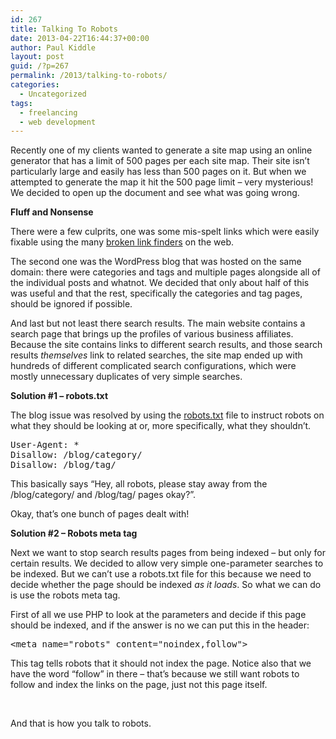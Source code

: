 ```yaml
---
id: 267
title: Talking To Robots
date: 2013-04-22T16:44:37+00:00
author: Paul Kiddle
layout: post
guid: /?p=267
permalink: /2013/talking-to-robots/
categories:
  - Uncategorized
tags:
  - freelancing
  - web development
---
```

Recently one of my clients wanted to generate a site map using an online generator that has a limit of 500 pages per each site map. Their site isn&#8217;t particularly large and easily has less than 500 pages on it. But when we attempted to generate the map it hit the 500 page limit &#8211; very mysterious! We decided to open up the document and see what was going wrong.

**Fluff and Nonsense**

There were a few culprits, one was some mis-spelt links which were easily fixable using the many [broken link finders](https://www.google.co.uk/search?q=broken+link+finder&aq=f&oq=broken+link+finder&aqs=chrome.0.57j60j61l2j0.2530j0&sourceid=chrome&ie=UTF-8) on the web.

The second one was the WordPress blog that was hosted on the same domain: there were categories and tags and multiple pages alongside all of the individual posts and whatnot. We decided that only about half of this was useful and that the rest, specifically the categories and tag pages, should be ignored if possible.

And last but not least there search results. The main website contains a search page that brings up the profiles of various business affiliates. Because the site contains links to different search results, and those search results _themselves_ link to related searches, the site map ended up with hundreds of different complicated search configurations, which were mostly unnecessary duplicates of very simple searches.

**Solution #1 &#8211; robots.txt**

The blog issue was resolved by using the [robots.txt](http://www.robotstxt.org/) file to instruct robots on what they should be looking at or, more specifically, what they shouldn&#8217;t.

<pre>User-Agent: *
Disallow: /blog/category/
Disallow: /blog/tag/</pre>

This basically says &#8220;Hey, all robots, please stay away from the /blog/category/ and /blog/tag/ pages okay?&#8221;.

Okay, that&#8217;s one bunch of pages dealt with!

**Solution #2 &#8211; Robots meta tag**

Next we want to stop search results pages from being indexed &#8211; but only for certain results. We decided to allow very simple one-parameter searches to be indexed. But we can&#8217;t use a robots.txt file for this because we need to decide whether the page should be indexed _as it loads_. So what we can do is use the robots meta tag.

First of all we use PHP to look at the parameters and decide if this page should be indexed, and if the answer is no we can put this in the header:

<pre>&lt;meta name="robots" content="noindex,follow"&gt;</pre>

This tag tells robots that it should not index the page. Notice also that we have the word &#8220;follow&#8221; in there &#8211; that&#8217;s because we still want robots to follow and index the links on the page, just not this page itself.

&nbsp;

And that is how you talk to robots.